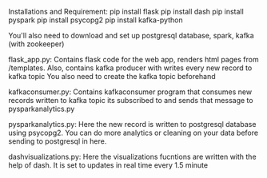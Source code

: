Installations and Requirement:
pip install flask
pip install dash
pip install pyspark
pip install psycopg2
pip install kafka-python

You'll also need to download and set up postgresql database, spark, kafka (with zookeeper)

flask_app.py:
Contains flask code for the web app, renders html pages from /templates.
Also, contains kafka producer with writes every new record to kafka topic
You also need to create the kafka topic beforehand

kafkaconsumer.py:
Contains kafkaconsumer program that consumes new records written to kafka topic its subscribed to and
sends that message to pysparkanalytics.py

pysparkanalytics.py:
Here the new record is written to postgresql database using psycopg2. You can do more analytics or cleaning on your data before sending to 
postgresql in here.

dashvisualizations.py:
Here the visualizations fucntions are written with the help of dash. It is set to updates in real time every 1.5 minute
